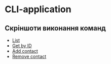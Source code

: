 # CLI-application

## Скріншоти виконання команд

* [List](https://monosnap.com/file/ltcRWiMJiFTU3rNeDLlIr21y5x6RZL)
* [Get by ID](https://monosnap.com/file/V4yaUC8TGlU9F2Ft6x2E8mlJuvM98d)
* [Add contact](https://monosnap.com/file/jgRuYEDZB3kizMrc4gsux0TtdH9OeY)
* [Remove contact](https://monosnap.com/file/KqYAbbj0jZw0YotwtJgVmz8sg9DiFi)